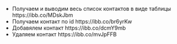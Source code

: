 <ul>
<li>Получаем и выводим весь список контактов в виде таблицы https://ibb.co/MDskJbm</li>
<li>Получаем контакт по id https://ibb.co/br6yrKw</li>
<li>Добавялем контакт https://ibb.co/dcmY9mb</li>
<li>Удаляем контакт https://ibb.co/mvJpFFB</li>
</ul>
